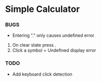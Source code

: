 # Simple Calculator
### BUGS
- Entering "." only causes undefined error
1. On clear state press .
2. Click a symbol
= Undefined display error
### TODO
- Add keyboard click detection
